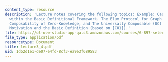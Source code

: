 ```yaml
---
content_type: resource
description: 'Lecture notes covering the following topics: Example: Casting Zero-Knowledge
  within the Basic Definitional Framework. The Blum Protocol for Graph Hamiltonicity.
  Composability of Zero-Knowledge, and The Universally Composable (UC) Security Framework:
  Motivation and the Basic Definition (based on [C01]).'
file: https://ol-ocw-studio-app-qa.s3.amazonaws.com/courses/6-897-selected-topics-in-cryptography-spring-2004/1d52d1e1de07e4fd8cf3ea9e3f689583_lecture3_4.pdf
file_type: application/pdf
resourcetype: Document
title: lecture3_4.pdf
uid: 1d52d1e1-de07-e4fd-8cf3-ea9e3f689583
---
```

